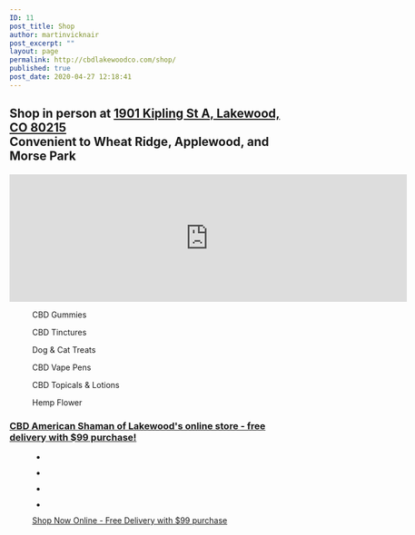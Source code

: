 ```yaml
---
ID: 11
post_title: Shop
author: martinvicknair
post_excerpt: ""
layout: page
permalink: http://cbdlakewoodco.com/shop/
published: true
post_date: 2020-04-27 12:18:41
---
```

<!-- wp:heading -->
<h2>Shop in person at <a href="https://goo.gl/maps/oRfXbrcsLsq2zSYg9">1901 Kipling St A, Lakewood, CO 80215</a><br>Convenient to Wheat Ridge, Applewood, and Morse Park</h2>
<!-- /wp:heading -->

<!-- wp:heading {"level":4} -->
<h4> </h4>
<!-- /wp:heading -->

<!-- wp:html -->
<iframe src="https://www.google.com/maps/embed?pb=!1m18!1m12!1m3!1d3067.6813954843255!2d-105.11221018462437!3d39.746807079448615!2m3!1f0!2f0!3f0!3m2!1i1024!2i768!4f13.1!3m3!1m2!1s0x876b87e496084733%3A0x507731f5b87c8da1!2sCBD%20American%20Shaman%20of%20Lakewood%20CO!5e0!3m2!1sen!2sus!4v1588010966108!5m2!1sen!2sus" width="700" height="225" frameborder="0" style="border:0;" allowfullscreen="" aria-hidden="false" tabindex="0"></iframe>
<!-- /wp:html -->

<!-- wp:columns -->
<div class="wp-block-columns"><!-- wp:column {"verticalAlignment":"center"} -->
<div class="wp-block-column is-vertically-aligned-center"><!-- wp:image {"align":"center","id":66,"sizeSlug":"medium"} -->
<div class="wp-block-image"><figure class="aligncenter size-medium"><img src="https://cbdlakewoodco.com/wp-content/uploads/2020/05/cbd-gummies-300x200.jpg" alt="" class="wp-image-66"/><figcaption>CBD Gummies</figcaption></figure></div>
<!-- /wp:image --></div>
<!-- /wp:column -->

<!-- wp:column {"verticalAlignment":"center"} -->
<div class="wp-block-column is-vertically-aligned-center"><!-- wp:image {"align":"center","id":30,"sizeSlug":"medium"} -->
<div class="wp-block-image"><figure class="aligncenter size-medium"><img src="https://cbdlakewoodco.com/wp-content/uploads/2020/05/cbd-terpene-rich-hemp-oil-tincture-300x300.jpg" alt="" class="wp-image-30"/><figcaption>CBD Tinctures</figcaption></figure></div>
<!-- /wp:image --></div>
<!-- /wp:column -->

<!-- wp:column {"verticalAlignment":"center"} -->
<div class="wp-block-column is-vertically-aligned-center"><!-- wp:image {"align":"center","id":76,"sizeSlug":"medium"} -->
<div class="wp-block-image"><figure class="aligncenter size-medium"><img src="https://cbdlakewoodco.com/wp-content/uploads/2020/05/cbd-dog-treats-209x300.jpg" alt="" class="wp-image-76"/><figcaption>Dog &amp; Cat Treats</figcaption></figure></div>
<!-- /wp:image -->

<!-- wp:paragraph -->
<p></p>
<!-- /wp:paragraph --></div>
<!-- /wp:column --></div>
<!-- /wp:columns -->

<!-- wp:columns -->
<div class="wp-block-columns"><!-- wp:column -->
<div class="wp-block-column"><!-- wp:image {"id":31,"sizeSlug":"large"} -->
<figure class="wp-block-image size-large"><img src="http://cbdlakewoodco.com/wp-content/uploads/2020/05/cbd-terpene-rich-hemp-oil-clearomizer.jpg" alt="" class="wp-image-31"/><figcaption>CBD Vape Pens</figcaption></figure>
<!-- /wp:image --></div>
<!-- /wp:column -->

<!-- wp:column -->
<div class="wp-block-column"><!-- wp:image {"id":83,"sizeSlug":"large"} -->
<figure class="wp-block-image size-large"><img src="https://cbdlakewoodco.com/wp-content/uploads/2020/05/anti-inflammatory-topical-cream.jpg" alt="" class="wp-image-83"/><figcaption>CBD Topicals &amp; Lotions</figcaption></figure>
<!-- /wp:image -->

<!-- wp:paragraph -->
<p></p>
<!-- /wp:paragraph --></div>
<!-- /wp:column -->

<!-- wp:column -->
<div class="wp-block-column"><!-- wp:image {"id":29,"sizeSlug":"large"} -->
<figure class="wp-block-image size-large"><img src="http://cbdlakewoodco.com/wp-content/uploads/2020/05/cbd-joints.jpg" alt="" class="wp-image-29"/><figcaption>Hemp Flower</figcaption></figure>
<!-- /wp:image --></div>
<!-- /wp:column --></div>
<!-- /wp:columns -->

<!-- wp:heading {"level":3} -->
<h3><a href="https://cbdamericanshaman.com/lakewood">CBD American Shaman of Lakewood's online store -  free delivery with $99 purchase!</a></h3>
<!-- /wp:heading -->

<!-- wp:gallery {"ids":[71,70,69,68],"columns":4} -->
<figure class="wp-block-gallery columns-4 is-cropped"><ul class="blocks-gallery-grid"><li class="blocks-gallery-item"><figure><img src="http://cbdlakewoodco.com/wp-content/uploads/2020/05/CBD-American-Shaman-Water-Soluble-Relief-01.jpg" alt="" data-id="71" data-full-url="http://cbdlakewoodco.com/wp-content/uploads/2020/05/CBD-American-Shaman-Water-Soluble-Relief-01.jpg" data-link="http://cbdlakewoodco.com/shop/cbd-american-shaman-water-soluble-relief-01/" class="wp-image-71"/></figure></li><li class="blocks-gallery-item"><figure><img src="http://cbdlakewoodco.com/wp-content/uploads/2020/05/CBD-American-Shaman-Water-Soluble-Wellness-02.jpg" alt="" data-id="70" data-full-url="http://cbdlakewoodco.com/wp-content/uploads/2020/05/CBD-American-Shaman-Water-Soluble-Wellness-02.jpg" data-link="http://cbdlakewoodco.com/shop/cbd-american-shaman-water-soluble-wellness-02/" class="wp-image-70"/></figure></li><li class="blocks-gallery-item"><figure><img src="http://cbdlakewoodco.com/wp-content/uploads/2020/05/CBD-American-Shaman-Hydrating-Lotion-Beauty-03-.jpg" alt="" data-id="69" data-full-url="http://cbdlakewoodco.com/wp-content/uploads/2020/05/CBD-American-Shaman-Hydrating-Lotion-Beauty-03-.jpg" data-link="http://cbdlakewoodco.com/shop/cbd-american-shaman-hydrating-lotion-beauty-03/" class="wp-image-69"/></figure></li><li class="blocks-gallery-item"><figure><img src="http://cbdlakewoodco.com/wp-content/uploads/2020/05/CBD-American-Shaman-PETS-04-v2.jpg" alt="" data-id="68" data-full-url="http://cbdlakewoodco.com/wp-content/uploads/2020/05/CBD-American-Shaman-PETS-04-v2.jpg" data-link="http://cbdlakewoodco.com/shop/cbd-american-shaman-pets-04-v2/" class="wp-image-68"/></figure></li></ul><figcaption class="blocks-gallery-caption"><a href="https://cbdamericanshaman.com/lakewood">Shop Now Online - Free Delivery with $99 purchase</a></figcaption></figure>
<!-- /wp:gallery -->

<!-- wp:paragraph -->
<p></p>
<!-- /wp:paragraph -->